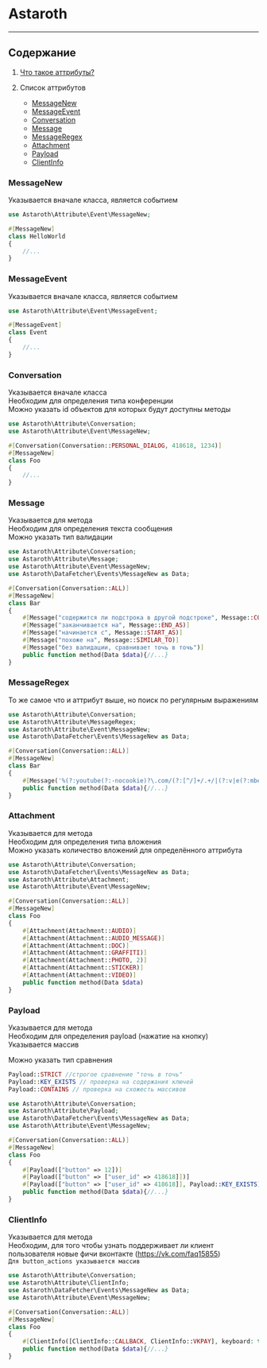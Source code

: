 # Astaroth

___

## Содержание

1. [Что такое аттрибуты?](https://www.php.net/manual/ru/language.attributes.overview.php)
2. Список аттрибутов
   + [MessageNew](#MessageNew)
   + [MessageEvent](#MessageEvent)

   - [Conversation](#Conversation)
   - [Message](#Message)
   - [MessageRegex](#MessageRegex)
   - [Attachment](#Attachment)
   - [Payload](#Payload)
   - [ClientInfo](#ClientInfo)

### MessageNew

Указывается вначале класса, является событием

```php
use Astaroth\Attribute\Event\MessageNew;

#[MessageNew]
class HelloWorld
{
    //...
}
```

### MessageEvent

Указывается вначале класса, является событием

```php
use Astaroth\Attribute\Event\MessageEvent;

#[MessageEvent]
class Event
{
    //...
}
```

### Conversation

Указывается вначале класса\
Необходим для определения типа конференции\
Можно указать id объектов для которых будут доступны методы

```php
use Astaroth\Attribute\Conversation;
use Astaroth\Attribute\Event\MessageNew;

#[Conversation(Conversation::PERSONAL_DIALOG, 418618, 1234)]
#[MessageNew]
class Foo
{
    //...
}
```

### Message

Указывается для метода\
Необходим для определения текста сообщения\
Можно указать тип валидации

```php
use Astaroth\Attribute\Conversation;
use Astaroth\Attribute\Message;
use Astaroth\Attribute\Event\MessageNew;
use Astaroth\DataFetcher\Events\MessageNew as Data;

#[Conversation(Conversation::ALL)]
#[MessageNew]
class Bar
{
    #[Message("содержится ли подстрока в другой подстроке", Message::CONTAINS)]
    #[Message("заканчивается на", Message::END_AS)]
    #[Message("начинается с", Message::START_AS)]
    #[Message("похоже на", Message::SIMILAR_TO)]
    #[Message("без валидации, сравнивает точь в точь")]
    public function method(Data $data){//...}
}
```

### MessageRegex

То же самое что и аттрибут выше, но поиск по регулярным выражениям

```php
use Astaroth\Attribute\Conversation;
use Astaroth\Attribute\MessageRegex;
use Astaroth\Attribute\Event\MessageNew;
use Astaroth\DataFetcher\Events\MessageNew as Data;

#[Conversation(Conversation::ALL)]
#[MessageNew]
class Bar
{
    #[Message('%(?:youtube(?:-nocookie)?\.com/(?:[^/]+/.+/|(?:v|e(?:mbed)?)/|.*[?&]v=)|youtu\.be/)([^"&?/ ]{11})%i')]
    public function method(Data $data){//...}
}
```

### Attachment

Указывается для метода\
Необходим для определения типа вложения\
Можно указать количество вложений для определённого аттрибута

```php
use Astaroth\Attribute\Conversation;
use Astaroth\DataFetcher\Events\MessageNew as Data;
use Astaroth\Attribute\Attachment;
use Astaroth\Attribute\Event\MessageNew;

#[Conversation(Conversation::ALL)]
#[MessageNew]
class Foo
{
    #[Attachment(Attachment::AUDIO)]
    #[Attachment(Attachment::AUDIO_MESSAGE)]
    #[Attachment(Attachment::DOC)]
    #[Attachment(Attachment::GRAFFITI)]
    #[Attachment(Attachment::PHOTO, 2)]
    #[Attachment(Attachment::STICKER)]
    #[Attachment(Attachment::VIDEO)]
    public function method(Data $data)
}
```

### Payload

Указывается для метода\
Необходим для определения payload (нажатие на кнопку)\
Указывается массив

Можно указать тип сравнения

```php
Payload::STRICT //строгое сравнение "точь в точь"
Payload::KEY_EXISTS // проверка на содержания ключей
Payload::CONTAINS // проверка на схожесть массивов
```

```php
use Astaroth\Attribute\Conversation;
use Astaroth\Attribute\Payload;
use Astaroth\DataFetcher\Events\MessageNew as Data;
use Astaroth\Attribute\Event\MessageNew;

#[Conversation(Conversation::ALL)]
#[MessageNew]
class Foo
{
    #[Payload(["button" => 12])]
    #[Payload(["button" => ["user_id" => 418618]])]
    #[Payload(["button" => ["user_id" => 418618]], Payload::KEY_EXISTS)]
    public function method(Data $data){//...}
}

```
### ClientInfo

Указывается для метода\
Необходим, для того чтобы узнать поддерживает ли клиент пользователя новые фичи вконтакте (https://vk.com/faq15855) \
`Для button_actions указывается массив`

```php
use Astaroth\Attribute\Conversation;
use Astaroth\Attribute\ClientInfo;
use Astaroth\DataFetcher\Events\MessageNew as Data;
use Astaroth\Attribute\Event\MessageNew;

#[Conversation(Conversation::ALL)]
#[MessageNew]
class Foo
{
    #[ClientInfo([ClientInfo::CALLBACK, ClientInfo::VKPAY], keyboard: true, inline_keyboard: true)]
    public function method(Data $data){//...}
}
```